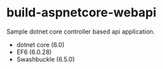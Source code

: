 # build-aspnetcore-webapi

Sample dotnet core controller based api application.

- dotnet core (6.0)
- EF6 (6.0.28)
- Swashbuckle (6.5.0)
